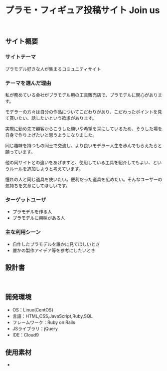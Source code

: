 
# プラモ・フィギュア投稿サイト Join us
​
## サイト概要
### サイトテーマ
プラモデル好きな人が集まるコミュニティサイト


### テーマを選んだ理由
私が務めている会社がプラモデル用の工具販売店で、プラモデルに関心があります。


モデラーの方々は自分の作品についてこだわりがあり、こだわったポイントを見て貰いたい、話したいという欲求があります。


実際に勤め先で顧客からこうした願いや希望を耳にしているため、そうした場を自身で作り上げたいと思うようになりました。


同じ趣味を持つもの同士で交流し、より良いモデラー人生を歩んでもらえたらと願っています。


他の同サイトとの違いをあげますと、使用している工具を紹介してもよい、というルールを追加しようと考えています。


憧れの人と同じ道具を使いたい。便利だった道具を広めたい。そんなユーザーの気持ちを文章にしてほしいです。


### ターゲットユーザ
- プラモデルを作る人
- プラモデルに興味がある人
　
### 主な利用シーン
- 自作したプラモデルを誰かに見てほしいとき
- 誰かの製作アイデア等を参考にしたいとき
​
## 設計書

​
## 開発環境
- OS：Linux(CentOS)
- 言語：HTML,CSS,JavaScript,Ruby,SQL
- フレームワーク：Ruby on Rails
- JSライブラリ：jQuery
- IDE：Cloud9
​
## 使用素材
- 